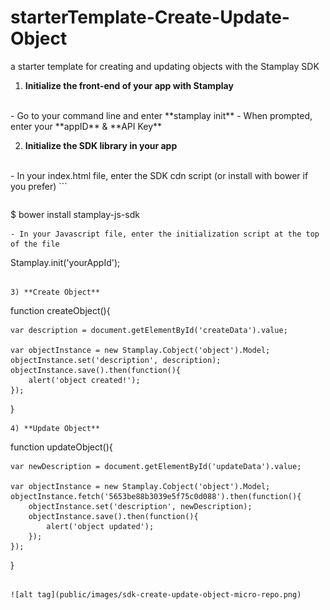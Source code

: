 # starterTemplate-Create-Update-Object
a starter template for creating and updating objects with the Stamplay SDK

 1) **Initialize the front-end of your app with Stamplay**
 <br>
- Go to your command line and enter **stamplay init**
- When prompted, enter your **appID** & **API Key**

2) **Initialize the SDK library in your app**
<br>
- In your index.html file, enter the SDK cdn script (or install with bower if you prefer)
```
<script src="//drrjhlchpvi7e.cloudfront.net/libs/stamplay-js-sdk/1.3.1/stamplay.min.js"></script>

```
```
$ bower install stamplay-js-sdk
```
- In your Javascript file, enter the initialization script at the top of the file
```
Stamplay.init('yourAppId');
```

3) **Create Object**
```
function createObject(){

	var description = document.getElementById('createData').value;

	var objectInstance = new Stamplay.Cobject('object').Model;
	objectInstance.set('description', description);
	objectInstance.save().then(function(){
		alert('object created!');
	});
}
```
4) **Update Object**
```
function updateObject(){

	var newDescription = document.getElementById('updateData').value;

	var objectInstance = new Stamplay.Cobject('object').Model;
	objectInstance.fetch('5653be88b3039e5f75c0d088').then(function(){
    	objectInstance.set('description', newDescription);
    	objectInstance.save().then(function(){
    		alert('object updated');
    	});
	});
}
```

![alt tag](public/images/sdk-create-update-object-micro-repo.png)
